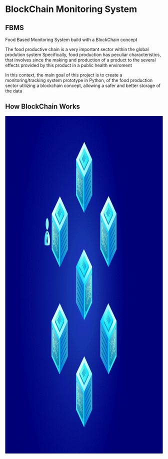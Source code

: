 <h1>BlockChain Monitoring System</h1>

<h2>FBMS</h2>

<p>Food Based Monitoring System build with a BlockChain concept</p>


<p>The food productive chain is a very important sector within the global prodution system Specifically, food production has peculiar characteristics, that involves since the making and production of a product to the several effects provided by this product in a public health enviroment</p>

<p>In this context, the main goal of this project is to create a monitoring/tracking system prototype in Python, of the food production sector utilizing a blockchain concept, allowing a safer and better storage of the data </p>

<h2>How BlockChain Works</h2>

<!-- ![BlockChain Model](https://github.com/nicolasmnl/BlockChain_Monitoring_System/blob/main/readme_images/BlockChain.gif) -->

<img src="https://github.com/nicolasmnl/BlockChain_Monitoring_System/blob/main/readme_images/BlockChain.gif" width="1920" height="1080">